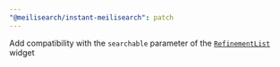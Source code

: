 ```yaml
---
"@meilisearch/instant-meilisearch": patch
---
```


Add compatibility with the `searchable` parameter of the [`RefinementList`](https://www.algolia.com/doc/api-reference/widgets/refinement-list/js/) widget
